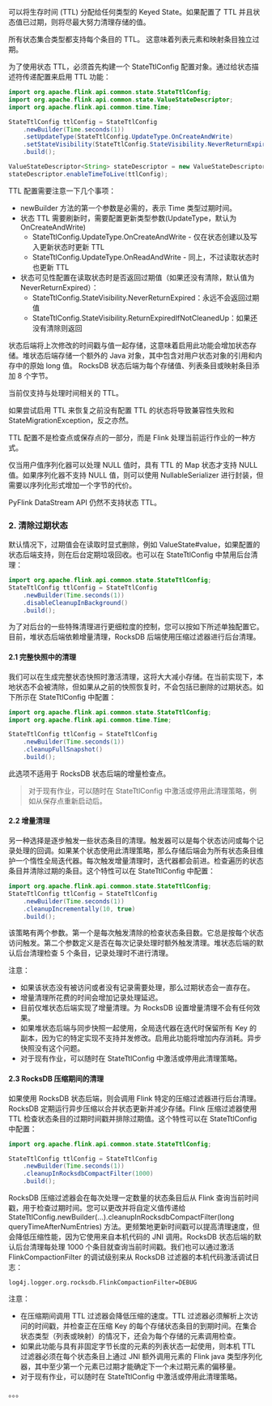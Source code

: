 


可以将生存时间 (TTL) 分配给任何类型的 Keyed State。如果配置了 TTL 并且状态值已过期，则将尽最大努力清理存储的值。

所有状态集合类型都支持每个条目的 TTL。 这意味着列表元素和映射条目独立过期。

为了使用状态 TTL，必须首先构建一个 StateTtlConfig 配置对象。通过给状态描述符传递配置来启用 TTL 功能：
```java
import org.apache.flink.api.common.state.StateTtlConfig;
import org.apache.flink.api.common.state.ValueStateDescriptor;
import org.apache.flink.api.common.time.Time;

StateTtlConfig ttlConfig = StateTtlConfig
    .newBuilder(Time.seconds(1))
    .setUpdateType(StateTtlConfig.UpdateType.OnCreateAndWrite)
    .setStateVisibility(StateTtlConfig.StateVisibility.NeverReturnExpired)
    .build();

ValueStateDescriptor<String> stateDescriptor = new ValueStateDescriptor<>("state", String.class);
stateDescriptor.enableTimeToLive(ttlConfig);
```
TTL 配置需要注意一下几个事项：
- newBuilder 方法的第一个参数是必需的，表示 Time 类型过期时间。
- 状态 TTL 需要刷新时，需要配置更新类型参数(UpdateType，默认为 OnCreateAndWrite)
  - StateTtlConfig.UpdateType.OnCreateAndWrite - 仅在状态创建以及写入更新状态时更新 TTL
  - StateTtlConfig.UpdateType.OnReadAndWrite - 同上，不过读取状态时也更新 TTL
- 状态可见性配置在读取状态时是否返回过期值（如果还没有清除，默认值为 NeverReturnExpired）：
  - StateTtlConfig.StateVisibility.NeverReturnExpired：永远不会返回过期值
  - StateTtlConfig.StateVisibility.ReturnExpiredIfNotCleanedUp：如果还没有清除则返回

状态后端将上次修改的时间戳与值一起存储，这意味着启用此功能会增加状态存储。堆状态后端存储一个额外的 Java 对象，其中包含对用户状态对象的引用和内存中的原始 long 值。 RocksDB 状态后端为每个存储值、列表条目或映射条目添加 8 个字节。

当前仅支持与处理时间相关的 TTL。

如果尝试启用 TTL 来恢复之前没有配置 TTL 的状态将导致兼容性失败和 StateMigrationException，反之亦然。

TTL 配置不是检查点或保存点的一部分，而是 Flink 处理当前运行作业的一种方式。

仅当用户值序列化器可以处理 NULL 值时，具有 TTL 的 Map 状态才支持 NULL 值。如果序列化器不支持 NULL 值，则可以使用 NullableSerializer 进行封装，但需要以序列化形式增加一个字节的代价。

PyFlink DataStream API 仍然不支持状态 TTL。

### 2. 清除过期状态

默认情况下，过期值会在读取时显式删除，例如 ValueState#value，如果配置的状态后端支持，则在后台定期垃圾回收。也可以在 StateTtlConfig 中禁用后台清理：
```java
import org.apache.flink.api.common.state.StateTtlConfig;
StateTtlConfig ttlConfig = StateTtlConfig
    .newBuilder(Time.seconds(1))
    .disableCleanupInBackground()
    .build();
```
为了对后台的一些特殊清理进行更细粒度的控制，您可以按如下所述单独配置它。目前，堆状态后端依赖增量清理，RocksDB 后端使用压缩过滤器进行后台清理。

#### 2.1 完整快照中的清理

我们可以在生成完整状态快照时激活清理，这将大大减小存储。在当前实现下，本地状态不会被清除，但如果从之前的快照恢复时，不会包括已删除的过期状态。如下所示在 StateTtlConfig 中配置：
```java
import org.apache.flink.api.common.state.StateTtlConfig;
import org.apache.flink.api.common.time.Time;

StateTtlConfig ttlConfig = StateTtlConfig
    .newBuilder(Time.seconds(1))
    .cleanupFullSnapshot()
    .build();
```
此选项不适用于 RocksDB 状态后端的增量检查点。

> 对于现有作业，可以随时在 StateTtlConfig 中激活或停用此清理策略，例如从保存点重新启动后。

#### 2.2 增量清理

另一种选择是逐步触发一些状态条目的清理。触发器可以是每个状态访问或每个记录处理的回调。如果某个状态使用此清理策略，那么存储后端会为所有状态条目维护一个惰性全局迭代器。每次触发增量清理时，迭代器都会前进。检查遍历的状态条目并清除过期的条目。这个特性可以在 StateTtlConfig 中配置：
```java
import org.apache.flink.api.common.state.StateTtlConfig;
StateTtlConfig ttlConfig = StateTtlConfig
    .newBuilder(Time.seconds(1))
    .cleanupIncrementally(10, true)
    .build();
```
该策略有两个参数。第一个是每次触发清除的检查状态条目数。它总是按每个状态访问触发。第二个参数定义是否在每次记录处理时额外触发清理。堆状态后端的默认后台清理检查 5 个条目，记录处理时不进行清理。

注意：
- 如果该状态没有被访问或者没有记录需要处理，那么过期状态会一直存在。
- 增量清理所花费的时间会增加记录处理延迟。
- 目前仅堆状态后端实现了增量清理。为 RocksDB 设置增量清理不会有任何效果。
- 如果堆状态后端与同步快照一起使用，全局迭代器在迭代时保留所有 Key 的副本，因为它的特定实现不支持并发修改。启用此功能将增加内存消耗。异步快照没有这个问题。
- 对于现有作业，可以随时在 StateTtlConfig 中激活或停用此清理策略。

#### 2.3 RocksDB 压缩期间的清理

如果使用 RocksDB 状态后端，则会调用 Flink 特定的压缩过滤器进行后台清理。RocksDB 定期运行异步压缩以合并状态更新并减少存储。Flink 压缩过滤器使用 TTL 检查状态条目的过期时间戳并排除过期值。这个特性可以在 StateTtlConfig 中配置：
```java
import org.apache.flink.api.common.state.StateTtlConfig;

StateTtlConfig ttlConfig = StateTtlConfig
    .newBuilder(Time.seconds(1))
    .cleanupInRocksdbCompactFilter(1000)
    .build();
```
RocksDB 压缩过滤器会在每次处理一定数量的状态条目后从 Flink 查询当前时间戳，用于检查过期时间。您可以更改并将自定义值传递给 StateTtlConfig.newBuilder(...).cleanupInRocksdbCompactFilter(long queryTimeAfterNumEntries) 方法。更频繁地更新时间戳可以提高清理速度，但会降低压缩性能，因为它使用来自本机代码的 JNI 调用。RocksDB 状态后端的默认后台清理每处理 1000 个条目就查询当前时间戳。我们也可以通过激活 FlinkCompactionFilter 的调试级别来从 RocksDB 过滤器的本机代码激活调试日志：
```
log4j.logger.org.rocksdb.FlinkCompactionFilter=DEBUG
```
注意：
- 在压缩期间调用 TTL 过滤器会降低压缩的速度。TTL 过滤器必须解析上次访问的时间戳，并检查正在压缩 Key 的每个存储状态条目的到期时间。在集合状态类型（列表或映射）的情况下，还会为每个存储的元素调用检查。
- 如果此功能与具有非固定字节长度的元素的列表状态一起使用，则本机 TTL 过滤器必须在每个状态条目上通过 JNI 额外调用元素的 Flink java 类型序列化器，其中至少第一个元素已过期才能确定下一个未过期元素的偏移量。
- 对于现有作业，可以随时在 StateTtlConfig 中激活或停用此清理策略。



。。。
